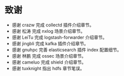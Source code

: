 致谢
=============

* 感谢 crazw 完成 collectd 插件介绍章节。
* 感谢 松涛 完成 nxlog 场景介绍章节。
* 感谢 LeiTu 完成 logstash-forwarder 介绍章节。
* 感谢 jingbli 完成 kafka 插件介绍章节。
* 感谢 gnuhpc 完善 elasticsearch 插件 index 配置细节。
* 感谢 林鹏 完成 ossec 场景介绍章节。
* 感谢 cameluo 完成 shield 介绍章节。
* 感谢 tuxknight 指出 hdfs 章节笔误。
